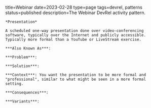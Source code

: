 title=Webinar
date=2023-02-28
type=page
tags=devrel, patterns
status=published
description=The Webinar DevRel activity pattern.
~~~~~~
*Presentation*

A scheduled one-way presentation done over video-conferencing software, typically over the Internet and publicly accessible. Typically more formal than a YouTube or LiveStream exercise.

***Also Known As***:

***Problem***:

***Solution***:

***Context***: You want the presentation to be more formal and "professional", similar to what might be seen in a more formal setting.

***Consequences***:

***Variants***:
